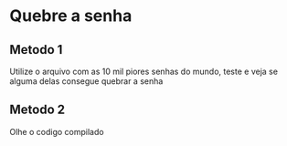# Quebre a senha

## Metodo 1

Utilize o arquivo com as 10 mil piores senhas do mundo, teste e veja se alguma delas consegue quebrar a senha

## Metodo 2

Olhe o codigo compilado


